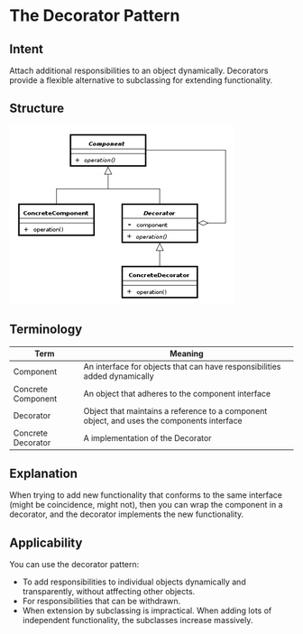 # The Decorator Pattern

## Intent

Attach additional responsibilities to an object dynamically.  Decorators
provide a flexible alternative to subclassing for extending functionality.

## Structure

![](../../data/decorator_pattern_uml.png)

## Terminology

| Term                  | Meaning                                                                                    |
| --------------------- | ------------------------------------------------------------------------------------------ |
| Component             | An interface for objects that can have responsibilities added dynamically                  |
| Concrete Component    | An object that adheres to the component interface                                          |
| Decorator             | Object that maintains a reference to a component object, and uses the components interface |
| Concrete Decorator    | A implementation of the Decorator                                                          |

## Explanation

When trying to add new functionality that conforms to the same interface (might be coincidence, might not), 
then you can wrap the component in a decorator, and the decorator implements the new functionality.

## Applicability

You can use the decorator pattern:

 * To add responsibilities to individual objects dynamically and transparently, without atffecting other objects.
 * For responsibilities that can be withdrawn.
 * When extension by subclassing is impractical. When adding lots of independent functionality, the subclasses increase massively.

